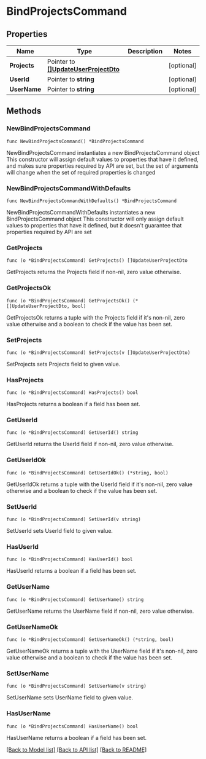 # BindProjectsCommand

## Properties

Name | Type | Description | Notes
------------ | ------------- | ------------- | -------------
**Projects** | Pointer to [**[]UpdateUserProjectDto**](UpdateUserProjectDto.md) |  | [optional] 
**UserId** | Pointer to **string** |  | [optional] 
**UserName** | Pointer to **string** |  | [optional] 

## Methods

### NewBindProjectsCommand

`func NewBindProjectsCommand() *BindProjectsCommand`

NewBindProjectsCommand instantiates a new BindProjectsCommand object
This constructor will assign default values to properties that have it defined,
and makes sure properties required by API are set, but the set of arguments
will change when the set of required properties is changed

### NewBindProjectsCommandWithDefaults

`func NewBindProjectsCommandWithDefaults() *BindProjectsCommand`

NewBindProjectsCommandWithDefaults instantiates a new BindProjectsCommand object
This constructor will only assign default values to properties that have it defined,
but it doesn't guarantee that properties required by API are set

### GetProjects

`func (o *BindProjectsCommand) GetProjects() []UpdateUserProjectDto`

GetProjects returns the Projects field if non-nil, zero value otherwise.

### GetProjectsOk

`func (o *BindProjectsCommand) GetProjectsOk() (*[]UpdateUserProjectDto, bool)`

GetProjectsOk returns a tuple with the Projects field if it's non-nil, zero value otherwise
and a boolean to check if the value has been set.

### SetProjects

`func (o *BindProjectsCommand) SetProjects(v []UpdateUserProjectDto)`

SetProjects sets Projects field to given value.

### HasProjects

`func (o *BindProjectsCommand) HasProjects() bool`

HasProjects returns a boolean if a field has been set.

### GetUserId

`func (o *BindProjectsCommand) GetUserId() string`

GetUserId returns the UserId field if non-nil, zero value otherwise.

### GetUserIdOk

`func (o *BindProjectsCommand) GetUserIdOk() (*string, bool)`

GetUserIdOk returns a tuple with the UserId field if it's non-nil, zero value otherwise
and a boolean to check if the value has been set.

### SetUserId

`func (o *BindProjectsCommand) SetUserId(v string)`

SetUserId sets UserId field to given value.

### HasUserId

`func (o *BindProjectsCommand) HasUserId() bool`

HasUserId returns a boolean if a field has been set.

### GetUserName

`func (o *BindProjectsCommand) GetUserName() string`

GetUserName returns the UserName field if non-nil, zero value otherwise.

### GetUserNameOk

`func (o *BindProjectsCommand) GetUserNameOk() (*string, bool)`

GetUserNameOk returns a tuple with the UserName field if it's non-nil, zero value otherwise
and a boolean to check if the value has been set.

### SetUserName

`func (o *BindProjectsCommand) SetUserName(v string)`

SetUserName sets UserName field to given value.

### HasUserName

`func (o *BindProjectsCommand) HasUserName() bool`

HasUserName returns a boolean if a field has been set.


[[Back to Model list]](../README.md#documentation-for-models) [[Back to API list]](../README.md#documentation-for-api-endpoints) [[Back to README]](../README.md)



